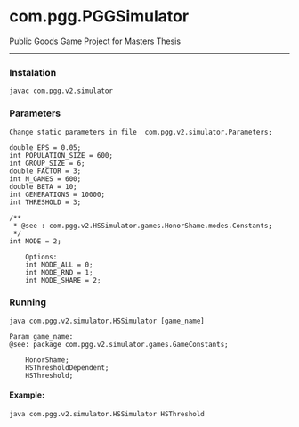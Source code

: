 # com.pgg.PGGSimulator
Public Goods Game Project for Masters Thesis

***


### Instalation 
    javac com.pgg.v2.simulator
    
### Parameters
    Change static parameters in file  com.pgg.v2.simulator.Parameters;
    
    double EPS = 0.05;
    int POPULATION_SIZE = 600;
    int GROUP_SIZE = 6;
    double FACTOR = 3;
    int N_GAMES = 600;
    double BETA = 10;
    int GENERATIONS = 10000;
    int THRESHOLD = 3;

    /**
     * @see : com.pgg.v2.HSSimulator.games.HonorShame.modes.Constants;
     */
    int MODE = 2;
    
        Options:    
        int MODE_ALL = 0;
        int MODE_RND = 1;
        int MODE_SHARE = 2;
        
### Running 
    java com.pgg.v2.simulator.HSSimulator [game_name]

    Param game_name:
    @see: package com.pgg.v2.simulator.games.GameConstants;
    
        HonorShame;
        HSThresholdDependent;
        HSThreshold;
#### Example:
    java com.pgg.v2.simulator.HSSimulator HSThreshold
